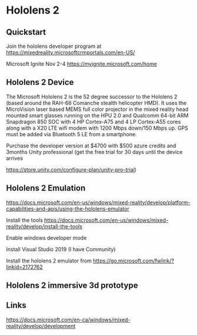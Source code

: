 # Hololens 2
## Quickstart
Join the hololens developer program at https://mixedreality.microsoftcrmportals.com/en-US/

Microsoft Ignite Nov 2-4 https://myignite.microsoft.com/home

## Hololens 2 Device
The Microsoft Hololens 2 is the 52 degree successor to the Hololens 2 (based around the RAH-66 Comanche stealth helicopter HMD).  It uses the MicroVision laser based MEMS full color projector in the mixed reality head mounted smart glasses running on the HPU 2.0 and Qualcomm 64-bit ARM Snapdragon 850 SOC with 4 HP Cortex-A75 and 4 LP Cortex-A55 cores along with a X20 LTE wifi modem with 1200 Mbps down/150 Mbps up.  GPS must be added via Bluetooth 5 LE from a smartphone.

Purchase the developer version at $4700 with $500 azure credits and 3months Unity professional (get the free trial for 30 days until the device arrives 

https://store.unity.com/configure-plan/unity-pro-trial)

## Hololens 2 Emulation
https://docs.microsoft.com/en-us/windows/mixed-reality/develop/platform-capabilities-and-apis/using-the-hololens-emulator

Install the tools https://docs.microsoft.com/en-us/windows/mixed-reality/develop/install-the-tools

Enable windows developer mode

Install Visual Studio 2019 (I have Community)

Install the hololens 2 emulator from https://go.microsoft.com/fwlink/?linkid=2172762

## Hololens 2 immersive 3d prototype

## Links

https://docs.microsoft.com/en-ca/windows/mixed-reality/develop/development
